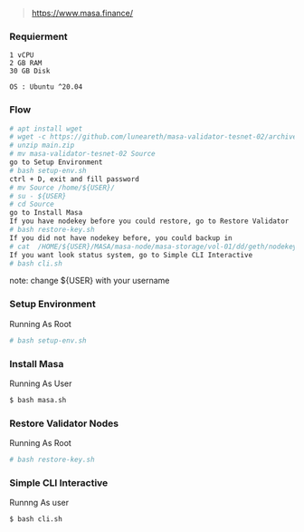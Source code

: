 > https://www.masa.finance/

### Requierment

```
1 vCPU
2 GB RAM
30 GB Disk

OS : Ubuntu ^20.04
```

### Flow
```bash
# apt install wget
# wget -c https://github.com/luneareth/masa-validator-tesnet-02/archive/refs/heads/main.zip
# unzip main.zip
# mv masa-validator-tesnet-02 Source
go to Setup Environment
# bash setup-env.sh
ctrl + D, exit and fill password
# mv Source /home/${USER}/
# su - ${USER}
# cd Source
go to Install Masa
If you have nodekey before you could restore, go to Restore Validator
# bash restore-key.sh 
If you did not have nodekey before, you could backup in
# cat  /HOME/${USER}/MASA/masa-node/masa-storage/vol-01/dd/geth/nodekey
If you want look status system, go to Simple CLI Interactive
# bash cli.sh
```
note: change ${USER} with your username 

### Setup Environment
Running As Root
```bash
# bash setup-env.sh
```



### Install Masa
Running As User
```bash
$ bash masa.sh
```


### Restore Validator Nodes
Running As Root
```bash
# bash restore-key.sh 
```


### Simple CLI Interactive
Runnng As user
```bash
$ bash cli.sh
```
